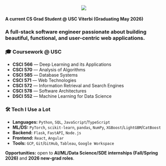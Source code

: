 <h1 align="center">
    <img src="https://readme-typing-svg.herokuapp.com/?font=Inter&size=48&center=true&vCenter=true&width=500&height=70&color=B57EDC&duration=4000&lines=Hi+There!+👋;+I'm+Apurva+Korni!;" />
</h1>
<p><strong>A current CS Grad Student @ USC Viterbi (Graduating May 2026)</strong></p>

### A full-stack software engineer passionate about building beautiful, functional, and user-centric web applications.

<h3><strong>🎓 Coursework @ USC</strong></h3>
<ul>
  <li><strong>CSCI 566</strong> — Deep Learning and its Applications</li>
  <li><strong>CSCI 570</strong> — Analysis of Algorithms</li>
  <li><strong>CSCI 585</strong> — Database Systems</li>
  <li><strong>CSCI 571</strong> — Web Technologies</li>
  <li><strong>CSCI 572</strong> — Information Retrieval and Search Engines</li>
  <li><strong>CSCI 578</strong> — Software Architectures</li>
  <li><strong>DSCI 552</strong> — Machine Learning for Data Science</li>
</ul>

<h3><strong>🛠️ Tech I Use a Lot</strong></h3>
<ul>
  <li><strong>Languages:</strong> <code>Python</code>, <code>SQL</code>, <code>JavaScript</code>/<code>TypeScript</code></li>
  <li><strong>ML/DS:</strong> <code>PyTorch</code>, <code>scikit-learn</code>, <code>pandas</code>, <code>NumPy</code>, <code>XGBoost</code>/<code>LightGBM</code>/<code>CatBoost</code></li>
  <li><strong>Backend:</strong> <code>Flask</code>, <code>FastAPI</code>, <code>Node.js</code></li>
  <li><strong>Frontend:</strong> <code>React</code>, <code>Angular</code></li>
  <li><strong>Tools:</strong> <code>GCP</code>, <code>Git</code>/<code>GitHub</code>, <code>Tableau</code>, <code>Google Workspace</code></li>
</ul>

<p><strong>Opportunities:</strong> open to <strong>AI/ML/Data Science/SDE internships (Fall/Spring 2026)</strong> and <strong>2026 new-grad roles</strong>.</p>
